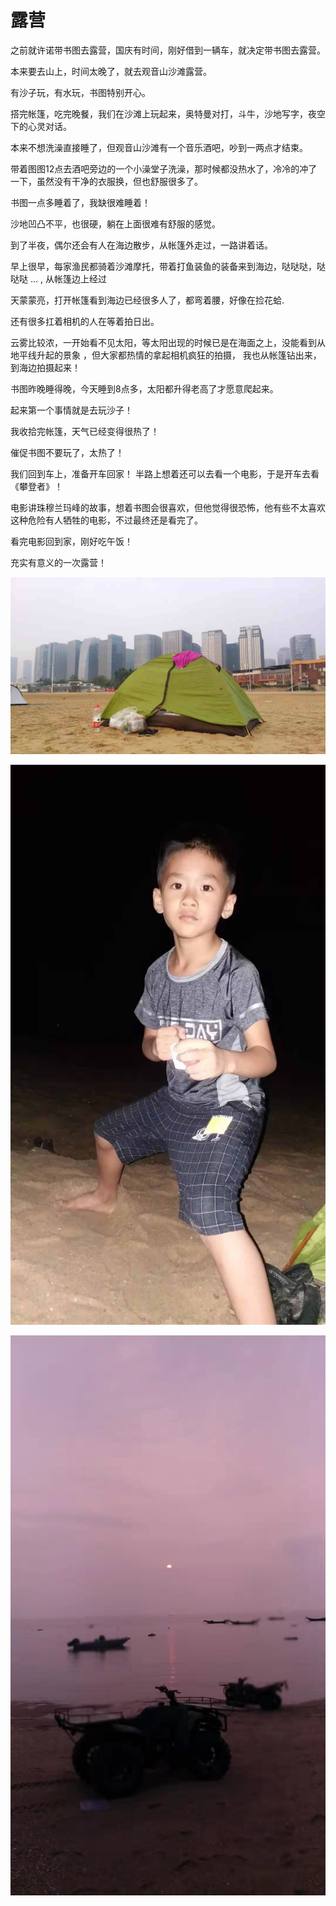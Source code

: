 <!---
markmeta_author: wongoo
markmeta_date: 2019-10-04
markmeta_title: 露营
markmeta_categories: 记录
markmeta_tags: 书图,露营
-->

# 露营

之前就许诺带书图去露营，国庆有时间，刚好借到一辆车，就决定带书图去露营。

本来要去山上，时间太晚了，就去观音山沙滩露营。

有沙子玩，有水玩，书图特别开心。

搭完帐篷，吃完晚餐，我们在沙滩上玩起来，奥特曼对打，斗牛，沙地写字，夜空下的心灵对话。

本来不想洗澡直接睡了，但观音山沙滩有一个音乐酒吧，吵到一两点才结束。

带着图图12点去酒吧旁边的一个小澡堂子洗澡，那时候都没热水了，冷冷的冲了一下，虽然没有干净的衣服换，但也舒服很多了。

书图一点多睡着了，我缺很难睡着！

沙地凹凸不平，也很硬，躺在上面很难有舒服的感觉。

到了半夜，偶尔还会有人在海边散步，从帐篷外走过，一路讲着话。

早上很早，每家渔民都骑着沙滩摩托，带着打鱼装鱼的装备来到海边，哒哒哒，哒哒哒 ... , 从帐篷边上经过

天蒙蒙亮，打开帐篷看到海边已经很多人了，都弯着腰，好像在捡花蛤. 

还有很多扛着相机的人在等着拍日出。

云雾比较浓，一开始看不见太阳，等太阳出现的时候已是在海面之上，没能看到从地平线升起的景象	，但大家都热情的拿起相机疯狂的拍摄，
我也从帐篷钻出来，到海边拍摄起来！

书图昨晚睡得晚，今天睡到8点多，太阳都升得老高了才愿意爬起来。

起来第一个事情就是去玩沙子！

我收拾完帐篷，天气已经变得很热了！

催促书图不要玩了，太热了！

我们回到车上，准备开车回家！ 半路上想着还可以去看一个电影，于是开车去看《攀登者》！

电影讲珠穆兰玛峰的故事，想着书图会很喜欢，但他觉得很恐怖，他有些不太喜欢这种危险有人牺牲的电影，不过最终还是看完了。

看完电影回到家，刚好吃午饭！

充实有意义的一次露营！


![](static/20191004-camping-3.jpeg)

![](static/20191004-camping-2.jpeg)

![](static/20191004-camping-1.jpeg)

